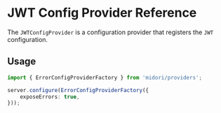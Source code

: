# JWT Config Provider Reference
The `JWTConfigProvider` is a configuration provider that registers the `JWT` configuration.

## Usage
```ts
import { ErrorConfigProviderFactory } from 'midori/providers';

server.configure(ErrorConfigProviderFactory({
    exposeErrors: true,
}));
```
